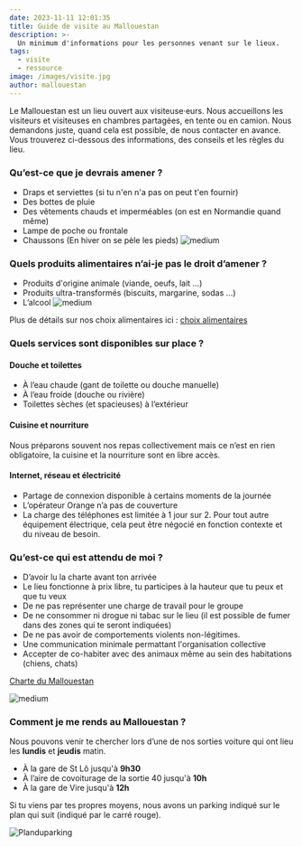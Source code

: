 ```yaml
---
date: 2023-11-11 12:01:35
title: Guide de visite au Mallouestan
description: >-
  Un minimum d'informations pour les personnes venant sur le lieux. 
tags:
  - visite
  - ressource
image: /images/visite.jpg
author: mallouestan
---
```


Le Mallouestan est un lieu ouvert aux visiteuse·eurs. 
Nous accueillons les visiteurs et visiteuses en chambres partagées, en tente ou en camion. Nous demandons juste, quand cela est possible, de nous contacter en avance. Vous trouverez ci-dessous des informations, des conseils et les règles du lieu.


### Qu’est-ce que je devrais amener ?

- Draps et serviettes (si tu n'en n'a pas on peut t'en fournir) 
- Des bottes de pluie
- Des vêtements chauds et imperméables (on est en Normandie quand même)
- Lampe de poche ou frontale
- Chaussons (En hiver on se pèle les pieds)
![medium](../images/NEIGE.jpg)  


### Quels produits alimentaires n’ai-je pas le droit d’amener ?

- Produits d'origine animale (viande, oeufs, lait …)
- Produits ultra-transformés (biscuits, margarine, sodas …) 
- L’alcool
![medium](../images/cuisine.jpg) 

Plus de détails sur nos choix alimentaires ici : [choix alimentaires](./choix-alimentaires)  


### Quels services sont disponibles sur place ?

#### Douche et toilettes
- À l’eau chaude (gant de toilette ou douche manuelle)
- À l’eau froide (douche ou rivière)
- Toilettes sèches (et spacieuses) à l’extérieur

#### Cuisine et nourriture 
Nous préparons souvent nos repas collectivement mais ce n’est en rien obligatoire, la cuisine et la nourriture sont en libre accès.

#### Internet, réseau et électricité
- Partage de connexion disponible à certains moments de la journée
- L’opérateur Orange n’a pas de couverture 
- La charge des téléphones est limitée à 1 jour sur 2. Pour tout autre équipement électrique, cela peut être négocié en fonction contexte et du niveau de besoin.


### Qu’est-ce qui est attendu de moi ?

- D’avoir lu la charte avant ton arrivée
- Le lieu fonctionne à prix libre, tu participes à la hauteur que tu peux et que tu veux
- De ne pas représenter une charge de travail pour le groupe
- De ne consommer ni drogue ni tabac sur le lieu (il est possible de fumer dans des zones qui te seront indiquées)
- De ne pas avoir de comportements violents non-légitimes.
- Une communication minimale permattant l'organisation collective
- Accepter de co-habiter avec des animaux même au sein des habitations (chiens, chats)

[Charte du Mallouestan](http://docs.mallouestan.org/Charte%20et%20annexes/Manuel%20des%20visiteur-euse%20Mallouestanais-es)

![medium](../images/VISITE.jpg)

### Comment je me rends au Mallouestan ?
 
Nous pouvons venir te chercher lors d’une de nos sorties voiture qui ont lieu les **lundis** et **jeudis** matin.
- À la gare de St Lô jusqu'à **9h30**
- À l’aire de covoiturage de la sortie 40 jusqu'à **10h**
- À la gare de Vire jusqu'à **12h**

Si tu viens par tes propres moyens, nous avons un parking indiqué sur le plan qui suit (indiqué par le carré rouge).

![Planduparking](../images/Planparking.png)

